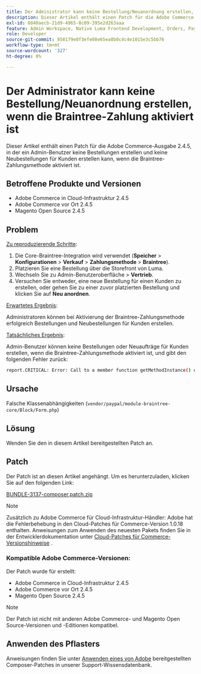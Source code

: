 ```yaml
---
title: Der Administrator kann keine Bestellung/Neuanordnung erstellen, wenn die Braintree-Zahlung aktiviert ist
description: Dieser Artikel enthält einen Patch für die Adobe Commerce-Ausgabe 2.4.5, in der ein Admin-Benutzer keine Bestellungen erstellen und keine Neubestellungen für Kunden erstellen kann, wenn die Braintree-Zahlungsmethode aktiviert ist.
exl-id: 8840aecb-21d9-4965-8c09-395e2d263aaa
feature: Admin Workspace, Native Luma Frontend Development, Orders, Payments
role: Developer
source-git-commit: 958179e0f3efe08e65ea8b0c4c4e1015e3c5bb76
workflow-type: tm+mt
source-wordcount: '327'
ht-degree: 0%

---
```


# Der Administrator kann keine Bestellung/Neuanordnung erstellen, wenn die Braintree-Zahlung aktiviert ist

Dieser Artikel enthält einen Patch für die Adobe Commerce-Ausgabe 2.4.5, in der ein Admin-Benutzer keine Bestellungen erstellen und keine Neubestellungen für Kunden erstellen kann, wenn die Braintree-Zahlungsmethode aktiviert ist.

## Betroffene Produkte und Versionen

* Adobe Commerce in Cloud-Infrastruktur 2.4.5
* Adobe Commerce vor Ort 2.4.5
* Magento Open Source 2.4.5

## Problem

<u>Zu reproduzierende Schritte</u>:

1. Die Core-Braintree-Integration wird verwendet (**Speicher** > **Konfigurationen** > **Verkauf** > **Zahlungsmethode** > **Braintree**).
1. Platzieren Sie eine Bestellung über die Storefront von Luma.
1. Wechseln Sie zu Admin-Benutzeroberfläche > **Vertrieb**.
1. Versuchen Sie entweder, eine neue Bestellung für einen Kunden zu erstellen, oder gehen Sie zu einer zuvor platzierten Bestellung und klicken Sie auf **Neu anordnen**.

<u>Erwartetes Ergebnis</u>:

Administratoren können bei Aktivierung der Braintree-Zahlungsmethode erfolgreich Bestellungen und Neubestellungen für Kunden erstellen.

<u>Tatsächliches Ergebnis</u>:

Admin-Benutzer können keine Bestellungen oder Neuaufträge für Kunden erstellen, wenn die Braintree-Zahlungsmethode aktiviert ist, und gibt den folgenden Fehler zurück:

```bash
report.CRITICAL: Error: Call to a member function getMethodInstance() on null in /app/vendor/paypal/module-braintree-core/Block/Form.php:174
```

## Ursache

Falsche Klassenabhängigkeiten (`vendor/paypal/module-braintree-core/Block/Form.php`)

## Lösung

Wenden Sie den in diesem Artikel bereitgestellten Patch an.

## Patch

Der Patch ist an diesen Artikel angehängt. Um es herunterzuladen, klicken Sie auf den folgenden Link:

[BUNDLE-3137-composer.patch.zip](assets/BUNDLE-3137-composer.patch.zip)

>[!NOTE]
>
>Zusätzlich zu Adobe Commerce für Cloud-Infrastruktur-Händler: Adobe hat die Fehlerbehebung in den Cloud-Patches für Commerce-Version 1.0.18 enthalten. Anweisungen zum Anwenden des neuesten Pakets finden Sie in der Entwicklerdokumentation unter [Cloud-Patches für Commerce-Versionshinweise](https://devdocs.magento.com/cloud/release-notes/mcp-release-notes.html) .

### Kompatible Adobe Commerce-Versionen:

Der Patch wurde für erstellt:

* Adobe Commerce in Cloud-Infrastruktur 2.4.5
* Adobe Commerce vor Ort 2.4.5
* Magento Open Source 2.4.5

>[!NOTE]
>
>Der Patch ist nicht mit anderen Adobe Commerce- und Magento Open Source-Versionen und -Editionen kompatibel.

## Anwenden des Pflasters

Anweisungen finden Sie unter [Anwenden eines von Adobe](/help/how-to/general/how-to-apply-a-composer-patch-provided-by-magento.md) bereitgestellten Composer-Patches in unserer Support-Wissensdatenbank.
